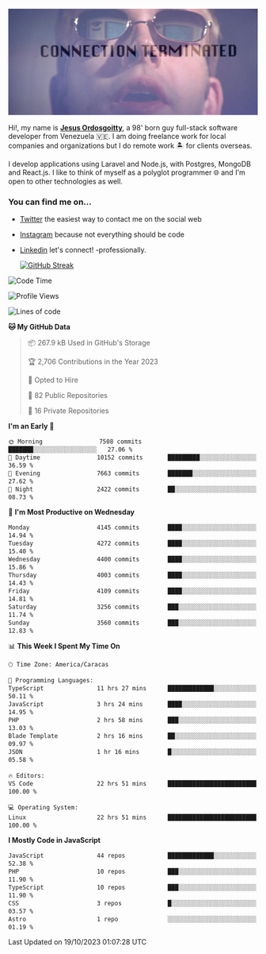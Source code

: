 ![hackers movie reference](./disconnected.jpg)

Hi!, my name is [**Jesus Ordosgoitty**](https://jodaz.xyz), a 98' born guy full-stack software developer from Venezuela 🇻🇪. I am doing freelance work for local companies and organizations but I do remote work 🏝️ for clients overseas. 

I develop applications using Laravel and Node.js, with Postgres, MongoDB and React.js. I like to think of myself as a polyglot programmer 🌐 and I'm open to other technologies as well.

### You can find me on...

- [Twitter](https://twitter.com/jodaz_) the easiest way to contact me on the social web
- [Instagram](https://instagram.com/jodaz_) because not everything should be code
- [Linkedin](https://linkedin.com/in/jodaz) let's connect! -professionally.


    [![GitHub Streak](https://streak-stats.demolab.com?user=jodaz&theme=tokyonight)](https://git.io/streak-stats)

<!--START_SECTION:waka-->
![Code Time](http://img.shields.io/badge/Code%20Time-4%2C275%20hrs-blue)

![Profile Views](http://img.shields.io/badge/Profile%20Views-0-blue)

![Lines of code](https://img.shields.io/badge/From%20Hello%20World%20I%27ve%20Written-89.4%20million%20lines%20of%20code-blue)

**🐱 My GitHub Data** 

> 📦 267.9 kB Used in GitHub's Storage 
 > 
> 🏆 2,706 Contributions in the Year 2023
 > 
> 💼 Opted to Hire
 > 
> 📜 82 Public Repositories 
 > 
> 🔑 16 Private Repositories 
 > 
**I'm an Early 🐤** 

```text
🌞 Morning                7508 commits        ███████░░░░░░░░░░░░░░░░░░   27.06 % 
🌆 Daytime                10152 commits       █████████░░░░░░░░░░░░░░░░   36.59 % 
🌃 Evening                7663 commits        ███████░░░░░░░░░░░░░░░░░░   27.62 % 
🌙 Night                  2422 commits        ██░░░░░░░░░░░░░░░░░░░░░░░   08.73 % 
```
📅 **I'm Most Productive on Wednesday** 

```text
Monday                   4145 commits        ████░░░░░░░░░░░░░░░░░░░░░   14.94 % 
Tuesday                  4272 commits        ████░░░░░░░░░░░░░░░░░░░░░   15.40 % 
Wednesday                4400 commits        ████░░░░░░░░░░░░░░░░░░░░░   15.86 % 
Thursday                 4003 commits        ████░░░░░░░░░░░░░░░░░░░░░   14.43 % 
Friday                   4109 commits        ████░░░░░░░░░░░░░░░░░░░░░   14.81 % 
Saturday                 3256 commits        ███░░░░░░░░░░░░░░░░░░░░░░   11.74 % 
Sunday                   3560 commits        ███░░░░░░░░░░░░░░░░░░░░░░   12.83 % 
```


📊 **This Week I Spent My Time On** 

```text
🕑︎ Time Zone: America/Caracas

💬 Programming Languages: 
TypeScript               11 hrs 27 mins      █████████████░░░░░░░░░░░░   50.11 % 
JavaScript               3 hrs 24 mins       ████░░░░░░░░░░░░░░░░░░░░░   14.95 % 
PHP                      2 hrs 58 mins       ███░░░░░░░░░░░░░░░░░░░░░░   13.03 % 
Blade Template           2 hrs 16 mins       ██░░░░░░░░░░░░░░░░░░░░░░░   09.97 % 
JSON                     1 hr 16 mins        █░░░░░░░░░░░░░░░░░░░░░░░░   05.58 % 

🔥 Editors: 
VS Code                  22 hrs 51 mins      █████████████████████████   100.00 % 

💻 Operating System: 
Linux                    22 hrs 51 mins      █████████████████████████   100.00 % 
```

**I Mostly Code in JavaScript** 

```text
JavaScript               44 repos            █████████████░░░░░░░░░░░░   52.38 % 
PHP                      10 repos            ███░░░░░░░░░░░░░░░░░░░░░░   11.90 % 
TypeScript               10 repos            ███░░░░░░░░░░░░░░░░░░░░░░   11.90 % 
CSS                      3 repos             █░░░░░░░░░░░░░░░░░░░░░░░░   03.57 % 
Astro                    1 repo              ░░░░░░░░░░░░░░░░░░░░░░░░░   01.19 % 
```




 Last Updated on 19/10/2023 01:07:28 UTC
<!--END_SECTION:waka-->
